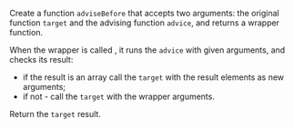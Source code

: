 Create a function `adviseBefore` that accepts two arguments: the original function
`target` and the advising function `advice`, and returns a wrapper function.

When the wrapper is called , it runs the `advice` with given arguments, and checks
its result:

- if the result is an array call the `target` with the result elements as
  new arguments;
- if not - call the `target` with the wrapper arguments.

Return the `target` result.
